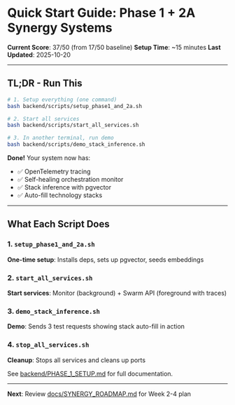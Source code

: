 # Quick Start Guide: Phase 1 + 2A Synergy Systems

**Current Score**: 37/50 (from 17/50 baseline)
**Setup Time**: ~15 minutes
**Last Updated**: 2025-10-20

---

## TL;DR - Run This

```bash
# 1. Setup everything (one command)
bash backend/scripts/setup_phase1_and_2a.sh

# 2. Start all services
bash backend/scripts/start_all_services.sh

# 3. In another terminal, run demo
bash backend/scripts/demo_stack_inference.sh
```

**Done!** Your system now has:
- ✅ OpenTelemetry tracing
- ✅ Self-healing orchestration monitor
- ✅ Stack inference with pgvector
- ✅ Auto-fill technology stacks

---

## What Each Script Does

### 1. `setup_phase1_and_2a.sh`
**One-time setup**: Installs deps, sets up pgvector, seeds embeddings

### 2. `start_all_services.sh`
**Start services**: Monitor (background) + Swarm API (foreground with traces)

### 3. `demo_stack_inference.sh`
**Demo**: Sends 3 test requests showing stack auto-fill in action

### 4. `stop_all_services.sh`
**Cleanup**: Stops all services and cleans up ports

See [backend/PHASE_1_SETUP.md](backend/PHASE_1_SETUP.md) for full documentation.

---

**Next**: Review [docs/SYNERGY_ROADMAP.md](docs/SYNERGY_ROADMAP.md) for Week 2-4 plan
